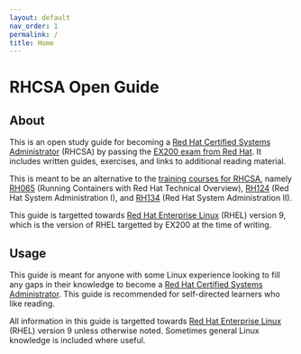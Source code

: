 ```yaml
---
layout: default
nav_order: 1
permalink: /
title: Home
---
```


# RHCSA Open Guide

## About

This is an open study guide for becoming a [Red Hat Certified Systems Administrator](https://www.redhat.com/en/services/certification/rhcsa) (RHCSA)
by passing the [EX200 exam from Red Hat](https://www.redhat.com/en/services/training/ex200-red-hat-certified-system-administrator-rhcsa-exam).
It includes written guides, exercises, and links to additional reading material.

This is meant to be an alternative to the [training courses for RHCSA](https://www.redhat.com/en/services/certification/rhcsa?pfe-zeueqhsom=training), namely
[RH065](https://www.redhat.com/en/services/training/rh065-running-containers-red-hat-technical-overview) (Running Containers with Red Hat Technical Overview),
[RH124](https://www.redhat.com/en/services/training/rh124-red-hat-system-administration-i) (Red Hat System Administration I),
and [RH134](https://www.redhat.com/en/services/training/rh124-red-hat-system-administration-i) (Red Hat System Administration II).

This guide is targetted towards [Red Hat Enterprise Linux](https://www.redhat.com/en/technologies/linux-platforms/enterprise-linux) (RHEL) version 9,
which is the version of RHEL targetted by EX200 at the time of writing.

## Usage

This guide is meant for anyone with some Linux experience looking to fill any gaps in their knowledge to become a [Red Hat Certified Systems Administrator](https://www.redhat.com/en/services/certification/rhcsa).
This guide is recommended for self-directed learners who like reading.

All information in this guide is targetted towards [Red Hat Enterprise Linux](https://www.redhat.com/en/technologies/linux-platforms/enterprise-linux) (RHEL) version 9 unless otherwise noted.
Sometimes general Linux knowledge is included where useful.
